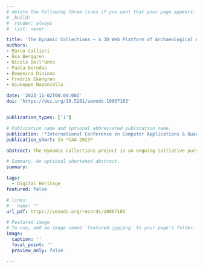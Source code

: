 ```yaml
---
# delete the following three lines if you want that your page appears:
# _build:
#  render: always
#  list: never

title: 'The Dynamic Collections – a 3D Web Platform of Archaeological Artefacts designed for Data Reuse and Deep Interaction'
authors:
- Marco Callieri
- Åsa Berggren
- Nicolo Dell'Unto
- Paola Derudas
- Domenica Dininno
- Fredrik Ekengren
- Giuseppe Naponiello

date: '2023-11-02T00:00:00Z'
doi: 'https://doi.org/10.5281/zenodo.10067103'


publication_types: ['1']

# Publication name and optional abbreviated publication name.
publication: '*International Conference on Computer Applications & Quantitative Methods in Archaeology 2023'
publication_short: In *CAA 2023*

abstract: The Dynamic Collections project is an ongoing initiative pursued by the Visual Computing Lab ISTI-CNR in Italy and the Lund University Digital Archaeology Laboratory-DARKLab, Sweden. The aim of this project is to explore the possibilities offered by a deep, structured interaction with a large set of digital replicas of archaeological artefacts. The project developed and deployed a web-based platform containing a large number of digital artefacts, and a set of dedicated tools to interact with them at a both artefact- and collection-level. This platform has been used in university courses and research activities with positive feedback from the community. In this contribution, we want to describe various aspects of the management of the project, its evolution, and discuss the roadmap of future developments and research directions.

# Summary. An optional shortened abstract.
summary: 

tags:
  - Digital Heritage
featured: false

# links:
# - name: ""
url_pdf: https://zenodo.org/records/10067103

# Featured image
# To use, add an image named `featured.jpg/png` to your page's folder.
image:
  caption: ''
  focal_point: ''
  preview_only: false

---
```


